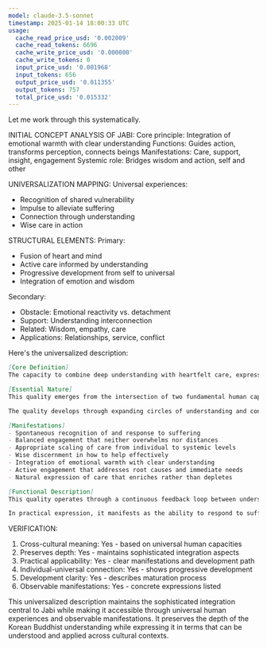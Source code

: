 ```yaml
---
model: claude-3.5-sonnet
timestamp: 2025-01-14 18:00:33 UTC
usage:
  cache_read_price_usd: '0.002009'
  cache_read_tokens: 6696
  cache_write_price_usd: '0.000000'
  cache_write_tokens: 0
  input_price_usd: '0.001968'
  input_tokens: 656
  output_price_usd: '0.011355'
  output_tokens: 757
  total_price_usd: '0.015332'
---
```


Let me work through this systematically.

INITIAL CONCEPT ANALYSIS OF JABI:
Core principle: Integration of emotional warmth with clear understanding
Functions: Guides action, transforms perception, connects beings
Manifestations: Care, support, insight, engagement
Systemic role: Bridges wisdom and action, self and other

UNIVERSALIZATION MAPPING:
Universal experiences:
- Recognition of shared vulnerability
- Impulse to alleviate suffering
- Connection through understanding
- Wise care in action

STRUCTURAL ELEMENTS:
Primary:
- Fusion of heart and mind
- Active care informed by understanding
- Progressive development from self to universal
- Integration of emotion and wisdom

Secondary:
- Obstacle: Emotional reactivity vs. detachment
- Support: Understanding interconnection
- Related: Wisdom, empathy, care
- Applications: Relationships, service, conflict

Here's the universalized description:

```markdown
[Core Definition]
The capacity to combine deep understanding with heartfelt care, expressing itself as wise, active compassion. It represents the natural fusion of emotional warmth with clear insight, manifesting as appropriate, skillful response to suffering and need. This quality develops through progressive integration of understanding and feeling.

[Essential Nature]
This quality emerges from the intersection of two fundamental human capacities: the ability to understand deeply and the ability to care deeply. Unlike pure emotional empathy or abstract understanding alone, it represents their mature integration. It functions as a dynamic bridge between wisdom and action, transforming both the one who embodies it and those who receive its expression.

The quality develops through expanding circles of understanding and connection, beginning with immediate empathy and gradually maturing into universal care guided by wisdom. This development involves both heart and mind, leading to increasingly sophisticated and natural expressions of compassionate action.

[Manifestations]
- Spontaneous recognition of and response to suffering
- Balanced engagement that neither overwhelms nor distances
- Appropriate scaling of care from individual to systemic levels
- Wise discernment in how to help effectively
- Integration of emotional warmth with clear understanding
- Active engagement that addresses root causes and immediate needs
- Natural expression of care that enriches rather than depletes

[Functional Description]
This quality operates through a continuous feedback loop between understanding and feeling. As understanding deepens, emotional responses become more refined and appropriate; as emotional connection develops, understanding becomes more direct and profound. This integration enables increasingly sophisticated responses to complex situations while maintaining genuine warmth and connection.

In practical expression, it manifests as the ability to respond to suffering and need with both immediacy and wisdom. Actions emerge naturally from deep understanding rather than mere reaction, leading to interventions that address both immediate concerns and underlying causes. This quality enables sustainable care that neither burns out nor becomes detached, maintaining effectiveness through wisdom while preserving genuine emotional connection.
```

VERIFICATION:
1. Cross-cultural meaning: Yes - based on universal human capacities
2. Preserves depth: Yes - maintains sophisticated integration aspects
3. Practical applicability: Yes - clear manifestations and development path
4. Individual-universal connection: Yes - shows progressive development
5. Development clarity: Yes - describes maturation process
6. Observable manifestations: Yes - concrete expressions listed

This universalized description maintains the sophisticated integration central to Jabi while making it accessible through universal human experiences and observable manifestations. It preserves the depth of the Korean Buddhist understanding while expressing it in terms that can be understood and applied across cultural contexts.